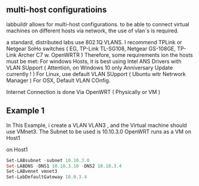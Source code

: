 ## multi-host configuratioins
labbuildr allows for multi-host configurations. to be able to connect virtual machines on different hosts via network, 
the use of vlan´s is required. 

a standard, distributed labs use 802.1Q VLANS.
I recommend TPLink or Netgear SoHo switches ( EG, TP-Link TL-SG108, Netgear GS-108GE, TP-Link Archer C7 w. OpenWRTR )
Therefore, some requirements ion the hosts must be met:
For windows Hosts, it is best using Intel ANS Drivers with VLAN SUpport ( Attention, on Windows 10 only Anniversary Update currently ! )
For Linux, use default VLAN SUpport ( Ubuntu witr Netrwork Manager )
For OSX, Default VLAN COnfig.

Internet Connection is done Via OpenWRT ( Physically or VM )


## Example 1
In This Example, i create a VLAN VLAN3 , and the Virtual machine should use VMnet3.
The Subnet to be used is 10.10.3.0
OpenWRT runs as a VM on Host1

on Host1
```Powershell
Set-LABsubnet -subnet 10.10.3.0
Set-LABDNS -DNS1 10.10.3.10 -DNS2 10.10.3.4 
Set-LABvmnet vmnet3
Set-LabDefaultGateway 10.0.3.4
```



